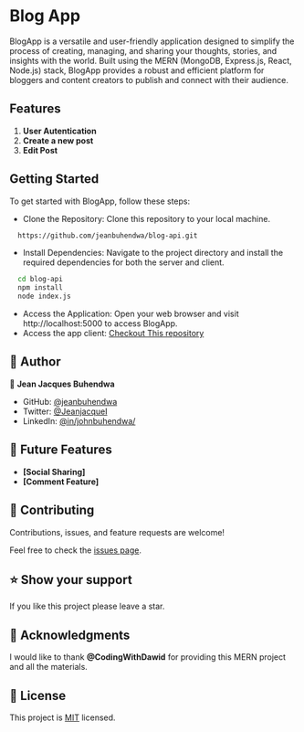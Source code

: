 # Blog App

BlogApp is a versatile and user-friendly application designed to simplify the process of creating, managing, and sharing your thoughts, stories, and insights with the world. Built using the MERN (MongoDB, Express.js, React, Node.js) stack, BlogApp provides a robust and efficient platform for bloggers and content creators to publish and connect with their audience.

## Features

<ol>
<li>
    <b>User Autentication</b>
</li>
<li>
<b>Create a new post</b>
</li>
<li>
<b>Edit Post</b>
</li>
</ol>

## Getting Started

To get started with BlogApp, follow these steps:

- Clone the Repository: Clone this repository to your local machine.

```sh
  https://github.com/jeanbuhendwa/blog-api.git
```

- Install Dependencies: Navigate to the project directory and install the required dependencies for both the server and client.

```sh
  cd blog-api
  npm install
  node index.js
```

- Access the Application: Open your web browser and visit http://localhost:5000 to access BlogApp.
- Access the app client: [Checkout This repository](https://github.com/jeanbuhendwa/blog-app)

## 👥 Author

👤 **Jean Jacques Buhendwa**

- GitHub: [@jeanbuhendwa](https://github.com/jeanbuhendwa)
- Twitter: [@JeanjacqueI](https://twitter.com/JeanjacqueI)
- LinkedIn: [@in/johnbuhendwa/](https://www.linkedin.com/in/johnbuhendwa/)

## 🔭 Future Features <a name="future-features"></a>

- **[Social Sharing]**
- **[Comment Feature]**

## 🤝 Contributing <a name="contributing"></a>

Contributions, issues, and feature requests are welcome!

Feel free to check the [issues page](../../issues/).

## ⭐️ Show your support <a name="support"></a>

If you like this project please leave a star.

## 🙏 Acknowledgments <a name="acknowledgements"></a>

I would like to thank <b>@CodingWithDawid</b> for providing this MERN project and all the materials.

## 📝 License <a name="license"></a>

This project is [MIT](./LICENSE) licensed.
